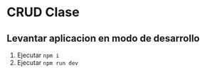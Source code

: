 # CRUD Clase

## Levantar aplicacion en modo de desarrollo
1. Ejecutar ```npm i```
2. Ejecutar ```npm run dev```

